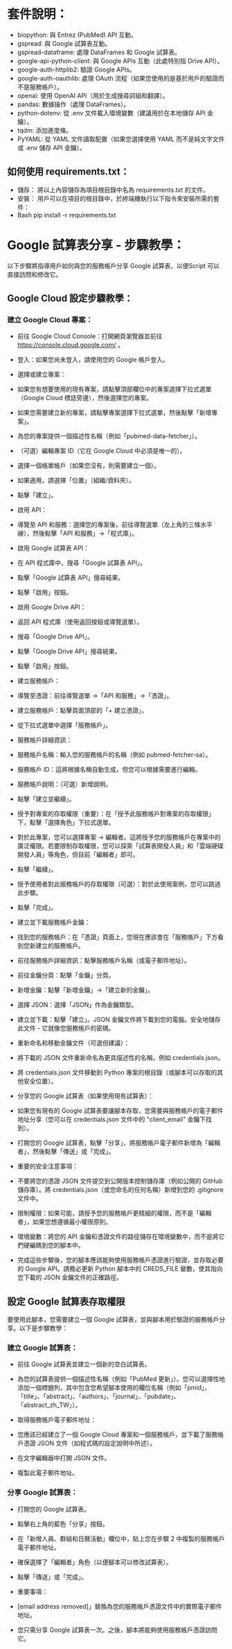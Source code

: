 # 套件說明：
* biopython: 與 Entrez (PubMed) API 互動。
* gspread: 與 Google 試算表互動。
* gspread-dataframe: 處理 DataFrames 和 Google 試算表。
* google-api-python-client: 與 Google APIs 互動（此處特別指 Drive API）。
* google-auth-httplib2: 驗證 Google APIs。
* google-auth-oauthlib: 處理 OAuth 流程（如果您使用的是基於用戶的驗證而不是服務帳戶）。
* openai: 使用 OpenAI API（用於生成搜尋詞組和翻譯）。
* pandas: 數據操作（處理 DataFrames）。
* python-dotenv: 從 .env 文件載入環境變數（建議用於在本地儲存 API 金鑰）。
* tqdm: 添加進度條。
* PyYAML: 從 YAML 文件讀取配置（如果您選擇使用 YAML 而不是純文字文件或 .env 儲存 API 金鑰）。

## 如何使用 requirements.txt：
* 儲存： 將以上內容儲存為項目根目錄中名為 requirements.txt 的文件。
* 安裝： 用戶可以在項目的根目錄中，於終端機執行以下指令來安裝所需的套件：
* Bash pip install -r requirements.txt

# Google 試算表分享 - 步驟教學：
以下步驟將指導用戶如何與您的服務帳戶分享 Google 試算表，以便Script 可以直接訪問和修改它。

## Google Cloud 設定步驟教學：
### 建立 Google Cloud 專案：

* 前往 Google Cloud Console：打開網頁瀏覽器並前往 https://console.cloud.google.com/ 。
* 登入：如果您尚未登入，請使用您的 Google 帳戶登入。
* 選擇或建立專案：
* 如果您有想要使用的現有專案，請點擊頂部欄位中的專案選擇下拉式選單（Google Cloud 標誌旁邊），然後選擇您的專案。
* 如果您需要建立新的專案，請點擊專案選擇下拉式選單，然後點擊「新增專案」。
* 為您的專案提供一個描述性名稱（例如「pubmed-data-fetcher」）。
* （可選）編輯專案 ID（它在 Google Cloud 中必須是唯一的）。
* 選擇一個帳單帳戶（如果您沒有，則需要建立一個）。
* 如果適用，請選擇「位置」（組織/資料夾）。
* 點擊「建立」。
* 啟用 API：

* 導覽至 API 和服務：選擇您的專案後，前往導覽選單（左上角的三條水平線），然後點擊「API 和服務」->「程式庫」。
* 啟用 Google 試算表 API：
* 在 API 程式庫中，搜尋「Google 試算表 API」。
* 點擊「Google 試算表 API」搜尋結果。
* 點擊「啟用」按鈕。
* 啟用 Google Drive API：
* 返回 API 程式庫（使用返回按鈕或導覽選單）。
* 搜尋「Google Drive API」。
* 點擊「Google Drive API」搜尋結果。
* 點擊「啟用」按鈕。
* 建立服務帳戶：

* 導覽至憑證：前往導覽選單 ->「API 和服務」->「憑證」。
* 建立服務帳戶：點擊頁面頂部的「+ 建立憑證」。
* 從下拉式選單中選擇「服務帳戶」。
* 服務帳戶詳細資訊：
* 服務帳戶名稱：輸入您的服務帳戶的名稱（例如 pubmed-fetcher-sa）。
* 服務帳戶 ID：這將根據名稱自動生成，但您可以根據需要進行編輯。
* 服務帳戶說明：（可選）新增說明。
* 點擊「建立並繼續」。
* 授予對專案的存取權限（重要）：在「授予此服務帳戶對專案的存取權限」下，點擊「選擇角色」下拉式選單。
* 對於此專案，您可以選擇專案 -> 編輯者。這將授予您的服務帳戶在專案中的廣泛權限。若要限制存取權限，您可以探索「試算表開發人員」和「雲端硬碟開發人員」等角色，但目前「編輯者」即可。
* 點擊「繼續」。
* 授予使用者對此服務帳戶的存取權限（可選）：對於此使用案例，您可以跳過此步驟。
* 點擊「完成」。
* 建立並下載服務帳戶金鑰：

* 找到您的服務帳戶：在「憑證」頁面上，您現在應該會在「服務帳戶」下方看到您新建立的服務帳戶。
* 前往服務帳戶詳細資訊：點擊服務帳戶名稱（或電子郵件地址）。
* 前往金鑰分頁：點擊「金鑰」分頁。
* 新增金鑰：點擊「新增金鑰」->「建立新的金鑰」。
* 選擇 JSON：選擇「JSON」作為金鑰類型。
* 建立並下載：點擊「建立」。JSON 金鑰文件將下載到您的電腦。安全地儲存此文件 - 它就像您服務帳戶的密碼。
* 重新命名和移動金鑰文件（可選但建議）：

* 將下載的 JSON 文件重新命名為更具描述性的名稱，例如 credentials.json。
* 將 credentials.json 文件移動到 Python 專案的根目錄（或腳本可以存取的其他安全位置）。
* 分享您的 Google 試算表（如果使用現有試算表）：

* 如果您有現有的 Google 試算表要讓腳本存取，您需要與服務帳戶的電子郵件地址分享（您可以在 credentials.json 文件中的 "client_email" 金鑰下找到）。
* 打開您的 Google 試算表，點擊「分享」，將服務帳戶電子郵件新增為「編輯者」，然後點擊「傳送」或「完成」。
* 重要的安全注意事項：
* 不要將您的憑證 JSON 文件提交到公開版本控制儲存庫（例如公開的 GitHub 儲存庫）。將 credentials.json（或您命名的任何名稱）新增到您的 .gitignore 文件中。
* 限制權限：如果可能，請授予您的服務帳戶更精細的權限，而不是「編輯者」，如果您想遵循最小權限原則。
* 環境變數：將您的 API 金鑰和憑證文件的路徑儲存在環境變數中，而不是將它們硬編碼到您的腳本中。
* 完成這些步驟後，您的腳本應該能夠使用服務帳戶憑證進行驗證，並存取必要的 Google API。請務必更新 Python 腳本中的 CREDS_FILE 變數，使其指向您下載的 JSON 金鑰文件的正確路徑。

## 設定 Google 試算表存取權限
要使用此腳本，您需要建立一個 Google 試算表，並與腳本用於驗證的服務帳戶分享。以下是步驟教學：

### 建立 Google 試算表：

* 前往 Google 試算表並建立一個新的空白試算表。
* 為您的試算表提供一個描述性名稱（例如「PubMed 更新」）。您可以選擇性地添加一個標題列，其中包含您希望腳本使用的欄位名稱（例如「pmid」、「title」、「abstract」、「authors」、「journal」、「pubdate」、「abstract_zh_TW」）。
* 取得服務帳戶電子郵件地址：

* 您應該已經建立了一個 Google Cloud 專案和一個服務帳戶，並下載了服務帳戶憑證 JSON 文件（如程式碼的設定說明中所述）。
* 在文字編輯器中打開 JSON 文件。
* 複製此電子郵件地址。

### 分享 Google 試算表：

* 打開您的 Google 試算表。
* 點擊右上角的藍色「分享」按鈕。
* 在「新增人員、群組和日曆活動」欄位中，貼上您在步驟 2 中複製的服務帳戶電子郵件地址。
* 確保選擇了「編輯者」角色（以便腳本可以修改試算表）。
* 點擊「傳送」或「完成」。

* 重要事項：
* [email address removed]」替換為您的服務帳戶憑證文件中的實際電子郵件地址。
* 您只需分享 Google 試算表一次。之後，腳本將能夠使用服務帳戶憑證訪問它。
